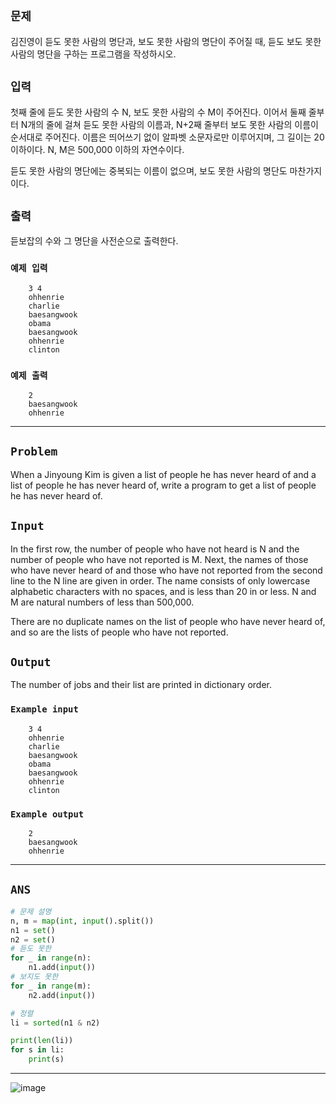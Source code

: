 ## `문제`
김진영이 듣도 못한 사람의 명단과, 보도 못한 사람의 명단이 주어질 때, 듣도 보도 못한 사람의 명단을 구하는 프로그램을 작성하시오.

## `입력`
첫째 줄에 듣도 못한 사람의 수 N, 보도 못한 사람의 수 M이 주어진다. 이어서 둘째 줄부터 N개의 줄에 걸쳐 듣도 못한 사람의 이름과, N+2째 줄부터 보도 못한 사람의 이름이 순서대로 주어진다. 이름은 띄어쓰기 없이 알파벳 소문자로만 이루어지며, 그 길이는 20 이하이다. N, M은 500,000 이하의 자연수이다.

듣도 못한 사람의 명단에는 중복되는 이름이 없으며, 보도 못한 사람의 명단도 마찬가지이다.

## `출력`
듣보잡의 수와 그 명단을 사전순으로 출력한다.

### `예제 입력`

        3 4
        ohhenrie
        charlie
        baesangwook
        obama
        baesangwook
        ohhenrie
        clinton

### `예제 출력`

        2
        baesangwook
        ohhenrie
        
---
## `Problem`
When a Jinyoung Kim is given a list of people he has never heard of and a list of people he has never heard of, write a program to get a list of people he has never heard of.

## `Input`
In the first row, the number of people who have not heard is N and the number of people who have not reported is M. Next, the names of those who have never heard of and those who have not reported from the second line to the N line are given in order. The name consists of only lowercase alphabetic characters with no spaces, and is less than 20 in or less. N and M are natural numbers of less than 500,000.

There are no duplicate names on the list of people who have never heard of, and so are the lists of people who have not reported.

## `Output`
The number of jobs and their list are printed in dictionary order.

### `Example input`

        3 4
        ohhenrie
        charlie
        baesangwook
        obama
        baesangwook
        ohhenrie
        clinton

### `Example output`

        2
        baesangwook
        ohhenrie
---
## `ANS`
```Python
# 문제 설명
n, m = map(int, input().split())
n1 = set()
n2 = set()
# 듣도 못한
for _ in range(n):
    n1.add(input())
# 보지도 못한
for _ in range(m):
    n2.add(input())

# 정렬
li = sorted(n1 & n2)

print(len(li))
for s in li:
    print(s)
```    


---
![image](https://user-images.githubusercontent.com/86946575/226538131-2811160e-f773-4968-a106-7c8105ec5628.png)
